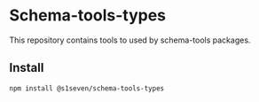# Schema-tools-types

This repository contains tools to used by schema-tools packages.

## Install

```bash
npm install @s1seven/schema-tools-types
```
